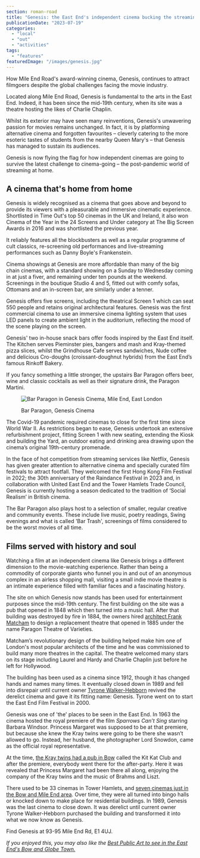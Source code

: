 ```yaml
---
section: roman-road
title: "Genesis: the East End's independent cinema bucking the streaming trend"
publicationDate: "2023-07-19"
categories: 
  - "local"
  - "out"
  - "activities"
tags: 
  - "features"
featuredImage: "/images/genesis.jpg"
---
```


How Mile End Road's award-winning cinema, Genesis, continues to attract filmgoers despite the global challenges facing the movie industry.

Located along Mile End Road, Genesis is fundamental to the arts in the East End. Indeed, it has been since the mid-19th century, when its site was a theatre hosting the likes of Charlie Chaplin.

Whilst its exterior may have seen many reinventions, Genesis's unwavering passion for movies remains unchanged. In fact, it is by platforming alternative cinema and forgotten favourites – cleverly catering to the more esoteric tastes of students from the nearby Queen Mary's – that Genesis has managed to sustain its audiences.

Genesis is now flying the flag for how independent cinemas are going to survive the latest challenge to cinema-going – the post-pandemic world of streaming at home.

## A cinema that's home from home

Genesis is widely recognised as a cinema that goes above and beyond to provide its viewers with a pleasurable and immersive cinematic experience. Shortlisted in Time Out's top 50 cinemas in the UK and Ireland, it also won Cinema of the Year in the 24 Screens and Under category at The Big Screen Awards in 2016 and was shortlisted the previous year.

It reliably features all the blockbusters as well as a regular programme of cult classics, re-screening old performances and live-streaming performances such as Danny Boyle's Frankenstein.

Cinema showings at Genesis are more affordable than many of the big chain cinemas, with a standard showing on a Sunday to Wednesday coming in at just a fiver, and remaining under ten pounds at the weekend. Screenings in the boutique Studio 4 and 5, fitted out with comfy sofas, Ottomans and an in-screen bar, are similarly under a tenner.

Genesis offers five screens, including the theatrical Screen 1 which can seat 550 people and retains original architectural features. Genesis was the first commercial cinema to use an immersive cinema lighting system that uses LED panels to create ambient light in the auditorium, reflecting the mood of the scene playing on the screen.

Genesis' two in-house snack bars offer foods inspired by the East End itself. The Kitchen serves Pieminster pies, bangers and mash and Kray-themed pizza slices, whilst the Grindhouse Cafe serves sandwiches, Nude coffee and delicious Cro-doughs (croissant-doughnut hybrids) from the East End’s famous Rinkoff Bakery.

If you fancy something a little stronger, the upstairs Bar Paragon offers beer, wine and classic cocktails as well as their signature drink, the Paragon Martini.

<figure>

![Bar Paragon in Genesis Cinema, Mile End, East London](/images/Bar-Paragon-Genesis-Cinema-Mile-End-East-London.jpg)

<figcaption>

Bar Paragon, Genesis Cinema

</figcaption>

</figure>

The Covid-19 pandemic required cinemas to close for the first time since World War II. As restrictions began to ease, Genesis undertook an extensive refurbishment project, fitting Screen 1 with new seating, extending the Kiosk and building the Yard, an outdoor eating and drinking area drawing upon the cinema’s original 19th-century promenade. 

In the face of hot competition from streaming services like Netflix, Genesis has given greater attention to alternative cinema and specially curated film festivals to attract footfall. They welcomed the first Hong Kong Film Festival in 2022; the 30th anniversary of the Raindance Festival in 2023 and, in collaboration with United East End and the Tower Hamlets Trade Council, Genesis is currently hosting a season dedicated to the tradition of ‘Social Realism’ in British cinema.

The Bar Paragon also plays host to a selection of smaller, regular creative and community events. These include live music, poetry readings, Swing evenings and what is called 'Bar Trash', screenings of films considered to be the worst movies of all time.

## Films served with history and soul

Watching a film at an independent cinema like Genesis brings a different dimension to the movie-watching experience. Rather than being a commodity of corporate giants who funnel you in and out of an anonymous complex in an airless shopping mall, visiting a small indie movie theatre is an intimate experience filled with familiar faces and a fascinating history.

The site on which Genesis now stands has been used for entertainment purposes since the mid-19th century. The first building on the site was a pub that opened in 1848 which then turned into a music hall. After that building was destroyed by fire in 1884, the owners hired [architect Frank Matcham](https://www.theguardian.com/stage/gallery/2020/may/17/mr-theatre-the-marvellous-playhouses-of-frank-matcham-in-pictures) to design a replacement theatre that opened in 1885 under the name Paragon Theatre of Varieties.

Matcham’s revolutionary design of the building helped make him one of London's most popular architects of the time and he was commissioned to build many more theatres in the capital. The theatre welcomed many stars on its stage including Laurel and Hardy and Charlie Chaplin just before he left for Hollywood.

The building has been used as a cinema since 1912, though it has changed hands and names many times. It eventually closed down in 1989 and fell into disrepair until current owner [Tyrone Walker-Hebborn](https://romanroadlondon.com/genesis-cinema-tyrone-walker-hebborn-interview/) revived the derelict cinema and gave it its fitting name: Genesis. Tyrone went on to start the East End Film Festival in 2000.

Genesis was one of 'the' places to be seen in the East End. In 1963 the cinema hosted the royal premiere of the film _Sparrows Can’t Sing_ starring Barbara Windsor. Princess Margaret was supposed to be at that premiere, but because she knew the Kray twins were going to be there she wasn’t allowed to go. Instead, her husband, the photographer Lord Snowdon, came as the official royal representative.

At the time, [the Kray twins had a pub in Bow](https://romanroadlondon.com/history-double-r-club-kray-twins-nightclub-bow-road/) called the Kit Kat Club and after the premiere, everybody went there for the after-party. Here it was revealed that Princess Margaret had been there all along, enjoying the company of the Kray twins and the music of Brahms and Liszt.

There used to be 33 cinemas in Tower Hamlets, and [seven cinemas just in the Bow and Mile End area](https://romanroadlondon.com/old-cinemas-bow-mile-end/). Over time, they were all turned into bingo halls or knocked down to make place for residential buildings. In 1989, Genesis was the last cinema to close down. It was derelict until current owner Tyrone Walker-Hebborn purchased the building and transformed it into what we now know as Genesis.

Find Genesis at 93-95 Mile End Rd, E1 4UJ.

_If you enjoyed this, you may also like the [Best Public Art to see in the East End's Bow and Globe Town.](https://romanroadlondon.com/public-art-tour-bow-globe-town/)_


